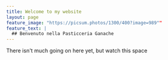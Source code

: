 ```yaml
---
title: Welcome to my website
layout: page
feature_image: "https://picsum.photos/1300/400?image=989""
feature_text: |
  ## Benvenuto nella Pasticceria Ganache
---
```


There isn't much going on here yet, but watch this space
